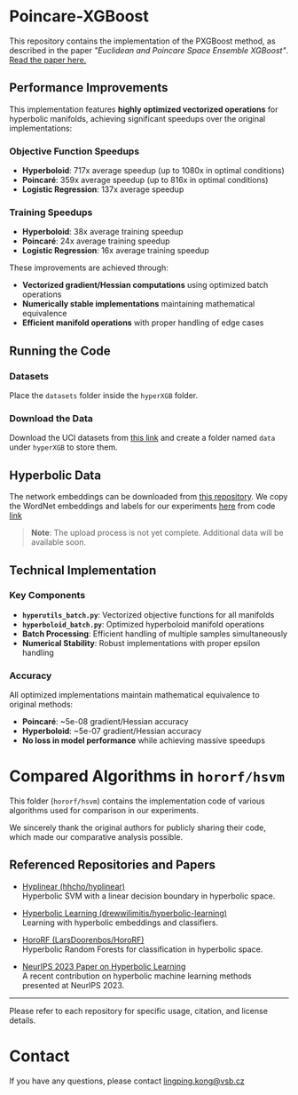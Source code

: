 # Poincare-XGBoost

This repository contains the implementation of the PXGBoost method, as described in the paper *"Euclidean and Poincare Space Ensemble XGBoost"*.
[Read the paper here.](https://www.sciencedirect.com/science/article/pii/S1566253524005244?dgcid=coauthor)

## Performance Improvements

This implementation features **highly optimized vectorized operations** for hyperbolic manifolds, achieving significant speedups over the original implementations:

### Objective Function Speedups
- **Hyperboloid**: 717x average speedup (up to 1080x in optimal conditions)
- **Poincaré**: 359x average speedup (up to 816x in optimal conditions)  
- **Logistic Regression**: 137x average speedup

### Training Speedups
- **Hyperboloid**: 38x average training speedup
- **Poincaré**: 24x average training speedup
- **Logistic Regression**: 16x average training speedup

These improvements are achieved through:
- **Vectorized gradient/Hessian computations** using optimized batch operations
- **Numerically stable implementations** maintaining mathematical equivalence
- **Efficient manifold operations** with proper handling of edge cases

## Running the Code

### Datasets
Place the `datasets` folder inside the `hyperXGB` folder.

### Download the Data
Download the UCI datasets from [this link](https://github.com/lingping-fuzzy/UCI-data-correct-split) and create a folder named `data` under `hyperXGB` to store them.

## Hyperbolic Data

The network embeddings can be downloaded from [this repository](https://github.com/hhcho/hyplinear). We copy the WordNet embeddings and labels for our experiments [here](https://drive.google.com/drive/folders/14Mmp_jGmLu5jkKpvv_vIR7K-e0Pdl8BV?usp=sharing) from code [link](https://github.com/LarsDoorenbos/HoroRF/tree/main)

> **Note**: The upload process is not yet complete. Additional data will be available soon.

## Technical Implementation

### Key Components
- **`hyperutils_batch.py`**: Vectorized objective functions for all manifolds
- **`hyperboloid_batch.py`**: Optimized hyperboloid manifold operations
- **Batch Processing**: Efficient handling of multiple samples simultaneously
- **Numerical Stability**: Robust implementations with proper epsilon handling

### Accuracy
All optimized implementations maintain mathematical equivalence to original methods:
- **Poincaré**: ~5e-08 gradient/Hessian accuracy
- **Hyperboloid**: ~5e-07 gradient/Hessian accuracy
- **No loss in model performance** while achieving massive speedups

# Compared Algorithms in `hororf/hsvm`

This folder (`hororf/hsvm`) contains the implementation code of various algorithms used for comparison in our experiments.

We sincerely thank the original authors for publicly sharing their code, which made our comparative analysis possible.

## Referenced Repositories and Papers

- [Hyplinear (hhcho/hyplinear)](https://github.com/hhcho/hyplinear)  
  Hyperbolic SVM with a linear decision boundary in hyperbolic space.

- [Hyperbolic Learning (drewwilimitis/hyperbolic-learning)](https://github.com/drewwilimitis/hyperbolic-learning)  
  Learning with hyperbolic embeddings and classifiers.

- [HoroRF (LarsDoorenbos/HoroRF)](https://github.com/LarsDoorenbos/HoroRF/tree/main)  
  Hyperbolic Random Forests for classification in hyperbolic space.

- [NeurIPS 2023 Paper on Hyperbolic Learning](https://proceedings.neurips.cc/paper_files/paper/2023/hash/24cb8b08f3cb2f59671e33faac4790e6-Abstract-Conference.html)  
  A recent contribution on hyperbolic machine learning methods presented at NeurIPS 2023.

---

Please refer to each repository for specific usage, citation, and license details.

# Contact

If you have any questions, please contact
lingping.kong@vsb.cz

